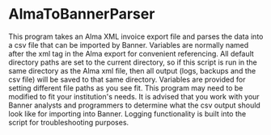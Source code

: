 # AlmaToBannerParser
This program takes an Alma XML invoice export file and parses the data into a csv
file that can be imported by Banner.  Variables are normally named after the xml
tag in the Alma export for convenient referencing.  All default  directory paths
are set to the current directory, so if this script is run in the same directory
as the Alma xml file, then all output (logs, backups and the csv file) will be
saved to that same directory. Variables are provided for setting different file
paths as you see fit.  This program may need to be modified to fit your
institution's needs.  It is advised that you work with your Banner analysts and
programmers to determine what the csv output should look like for importing into
Banner.  Logging functionality is built into the script for troubleshooting
purposes.
